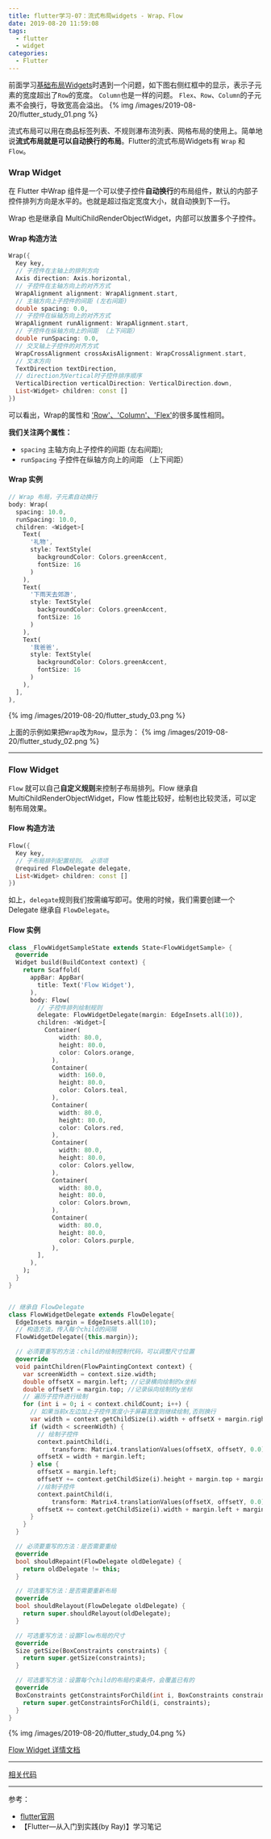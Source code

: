 ```yaml
---
title: flutter学习-07：流式布局widgets - Wrap、Flow
date: 2019-08-20 11:59:08
tags:
  - flutter
  - widget
categories:
  - Flutter
---
```


前面学习[基础布局Widgets](http://www.yangyong.xyz/2019/08/19/flutter-layout-widgets-1/ '查看基础布局Widgets')时遇到一个问题，如下图右侧红框中的显示，表示子元素的宽度超出了`Row`的宽度。 `Column`也是一样的问题。 `Flex`、`Row`、`Column`的子元素不会换行，导致宽高会溢出。
{% img /images/2019-08-20/flutter_study_01.png %}

流式布局可以用在商品标签列表、不规则瀑布流列表、网格布局的使用上。简单地说**流式布局就是可以自动换行的布局**。Flutter的流式布局Widgets有 `Wrap` 和 `Flow`。

<!-- more -->

### Wrap Widget

在 Flutter 中Wrap 组件是一个可以使子控件**自动换行**的布局组件，默认的内部子控件排列方向是水平的。也就是超过指定宽度大小，就自动换到下一行。

Wrap 也是继承自 MultiChildRenderObjectWidget，内部可以放置多个子控件。

#### Wrap 构造方法
```dart
Wrap({
  Key key,
  // 子控件在主轴上的排列方向
  Axis direction: Axis.horizontal,
  // 子控件在主轴方向上的对齐方式
  WrapAlignment alignment: WrapAlignment.start,
  // 主轴方向上子控件的间距 (左右间距)
  double spacing: 0.0,
  // 子控件在纵轴方向上的对齐方式
  WrapAlignment runAlignment: WrapAlignment.start,
  // 子控件在纵轴方向上的间距 （上下间距）
  double runSpacing: 0.0,
  // 交叉轴上子控件的对齐方式
  WrapCrossAlignment crossAxisAlignment: WrapCrossAlignment.start,
  // 文本方向
  TextDirection textDirection,
  // direction为Vertical时子控件排序顺序
  VerticalDirection verticalDirection: VerticalDirection.down,
  List<Widget> children: const []
})
```
可以看出，Wrap的属性和 ['Row'、'Column'、'Flex'](http://www.yangyong.xyz/2019/08/19/flutter-layout-widgets-1/ '查看基础布局Widgets')的很多属性相同。

**我们关注两个属性：**
- `spacing` 主轴方向上子控件的间距 (左右间距);
- `runSpacing` 子控件在纵轴方向上的间距 （上下间距）

#### Wrap 实例
```dart
// Wrap 布局，子元素自动换行
body: Wrap(
  spacing: 10.0,
  runSpacing: 10.0,
  children: <Widget>[
    Text(
      '礼物',
      style: TextStyle(
        backgroundColor: Colors.greenAccent,
        fontSize: 16
      )
    ),
    Text(
      '下雨天去郊游',
      style: TextStyle(
        backgroundColor: Colors.greenAccent,
        fontSize: 16
      )
    ),
    Text(
      '我爸爸',
      style: TextStyle(
        backgroundColor: Colors.greenAccent,
        fontSize: 16
      )
    ),
  ],
),
```
{% img /images/2019-08-20/flutter_study_03.png %}

上面的示例如果把`Wrap`改为`Row`，显示为：
{% img /images/2019-08-20/flutter_study_02.png %}

---

### Flow Widget

`Flow` 就可以自己**自定义规则**来控制子布局排列。Flow 继承自MultiChildRenderObjectWidget，Flow 性能比较好，绘制也比较灵活，可以定制布局效果。

#### Flow 构造方法
```dart
Flow({
  Key key,
  // 子布局排列配置规则。 必须项
  @required FlowDelegate delegate,
  List<Widget> children: const []
})
```

如上，`delegate`规则我们按需编写即可。使用的时候，我们需要创建一个 Delegate 继承自 `FlowDelegate`。

#### Flow 实例

```dart
class _FlowWidgetSampleState extends State<FlowWidgetSample> {
  @override
  Widget build(BuildContext context) {
    return Scaffold(
      appBar: AppBar(
        title: Text('Flow Widget'),
      ),
      body: Flow(
        // 子控件排列绘制规则
        delegate: FlowWidgetDelegate(margin: EdgeInsets.all(10)),
        children: <Widget>[
          Container(
              width: 80.0,
              height: 80.0,
              color: Colors.orange,
            ),
            Container(
              width: 160.0,
              height: 80.0,
              color: Colors.teal,
            ),
            Container(
              width: 80.0,
              height: 80.0,
              color: Colors.red,
            ),
            Container(
              width: 80.0,
              height: 80.0,
              color: Colors.yellow,
            ),
            Container(
              width: 80.0,
              height: 80.0,
              color: Colors.brown,
            ),
            Container(
              width: 80.0,
              height: 80.0,
              color: Colors.purple,
            ),
        ],
      ),
    );
  }
}


// 继承自 FlowDelegate
class FlowWidgetDelegate extends FlowDelegate{
  EdgeInsets margin = EdgeInsets.all(10);
  // 构造方法，传入每个child的间隔
  FlowWidgetDelegate({this.margin});

  // 必须要重写的方法：child的绘制控制代码，可以调整尺寸位置
  @override
  void paintChildren(FlowPaintingContext context) {
    var screenWidth = context.size.width;
    double offsetX = margin.left; //记录横向绘制的x坐标
    double offsetY = margin.top; //记录纵向绘制的y坐标
    // 遍历子控件进行绘制
    for (int i = 0; i < context.childCount; i++) {
      // 如果当前x左边加上子控件宽度小于屏幕宽度则继续绘制,否则换行
      var width = context.getChildSize(i).width + offsetX + margin.right;
      if (width < screenWidth) {
        // 绘制子控件
        context.paintChild(i,
            transform: Matrix4.translationValues(offsetX, offsetY, 0.0));
        offsetX = width + margin.left;
      } else {
        offsetX = margin.left;
        offsetY += context.getChildSize(i).height + margin.top + margin.bottom;
        //绘制子控件
        context.paintChild(i,
            transform: Matrix4.translationValues(offsetX, offsetY, 0.0));
        offsetX += context.getChildSize(i).width + margin.left + margin.right;
      }
    }
  }

  // 必须要重写的方法：是否需要重绘
  @override
  bool shouldRepaint(FlowDelegate oldDelegate) {
    return oldDelegate != this;
  }

  // 可选重写方法：是否需要重新布局
  @override
  bool shouldRelayout(FlowDelegate oldDelegate) {
    return super.shouldRelayout(oldDelegate);
  }

  // 可选重写方法：设置Flow布局的尺寸
  @override
  Size getSize(BoxConstraints constraints) {
    return super.getSize(constraints);
  }

  // 可选重写方法：设置每个child的布局约束条件，会覆盖已有的
  @override
  BoxConstraints getConstraintsForChild(int i, BoxConstraints constraints) {
    return super.getConstraintsForChild(i, constraints);
  }
}
```
{% img /images/2019-08-20/flutter_study_04.png %}

[Flow Widget 详情文档](https://api.flutter.dev/flutter/widgets/Flow-class.html)


---

[相关代码](https://github.com/SeptemberMaples/study-section/tree/flutter_study/flutter_study/lib/flutter_07)


---
参考：

- [flutter官网](https://flutter.dev/)
- 【Flutter—从入门到实践(by Ray)】学习笔记